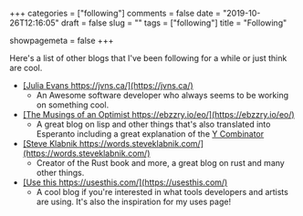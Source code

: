 +++
categories = ["following"]
comments = false
date = "2019-10-26T12:16:05"
draft = false
slug = ""
tags = ["following"]
title = "Following"

showpagemeta = false
+++

Here's a list of other blogs that I've been following for a while or just think are cool.

* <u>[Julia Evans https://jvns.ca/](https://jvns.ca/)</u>
  * An Awesome software developer who always seems to be working on something cool.
* <u>[The Musings of an Optimist https://ebzzry.io/eo/](https://ebzzry.io/eo/)</u>
  * A great blog on lisp and other things that's also translated into Esperanto including a great explanation of the <u>[Y Combinator](https://ebzzry.io/en/y/)</u>
* <u>[Steve Klabnik https://words.steveklabnik.com/](https://words.steveklabnik.com/)</u>
  * Creator of the Rust book and more, a great blog on rust and many other things.
* <u>[Use this https://usesthis.com/](https://usesthis.com/)</u>
  * A cool blog if you're interested in what tools developers and artists are using. It's also the inspiration for my uses page!